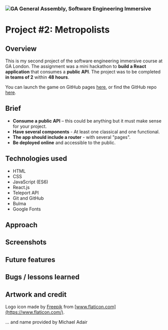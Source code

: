
### ![GA](https://cloud.githubusercontent.com/assets/40461/8183776/469f976e-1432-11e5-8199-6ac91363302b.png) General Assembly, Software Engineering Immersive
# Project #2: Metropolists

## Overview

This is my second project of the software engineering immersive course at GA London. The assignment was a mini hackathon to **build a React application** that consumes a **public API**. The project was to be completed **in teams of 2** within **48 hours**.



You can launch the game on GitHub pages [here](https://katheich.github.io/metropolists/), or find the GitHub repo [here](https://github.com/katheich/metropolists).

## Brief
- **Consume a public API** – this could be anything but it must make sense for your project.
- **Have several components** - At least one classical and one functional.
- **The app should include a router** - with several "pages".
- **Be deployed online** and accessible to the public.

## Technologies used
- HTML
- CSS
- JavaScript (ES6)
- React.js
- Teleport API
- Git and GitHub
- Bulma
- Google Fonts

## Approach

## Screenshots

## Future features

## Bugs / lessons learned

## Artwork and credit

Logo icon made by [Freepik](https://www.freepik.com/) from [www.flaticon.com](https://www.flaticon.com/).

... and name provided by Michael Adair

